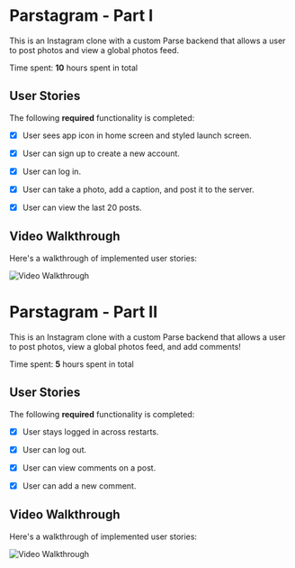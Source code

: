 # Parstagram - Part I

This is an Instagram clone with a custom Parse backend that allows a user to post photos and view a global photos feed.

Time spent: **10** hours spent in total

## User Stories

The following **required** functionality is completed:

- [x] User sees app icon in home screen and styled launch screen. 
- [x] User can sign up to create a new account. 
- [x] User can log in. 
- [x] User can take a photo, add a caption, and post it to the server. 
- [x] User can view the last 20 posts.



## Video Walkthrough

Here's a walkthrough of implemented user stories:

<img src='http://g.recordit.co/c9Th7AOL5f.gif' title='Video Walkthrough' width='' alt='Video Walkthrough' />


# Parstagram - Part II

This is an Instagram clone with a custom Parse backend that allows a user to post photos, view a global photos feed, and add comments!

Time spent: **5** hours spent in total

## User Stories

The following **required** functionality is completed:

- [x] User stays logged in across restarts. 
- [x] User can log out. 
- [x] User can view comments on a post. 
- [x] User can add a new comment.


## Video Walkthrough

Here's a walkthrough of implemented user stories:

<img src='http://g.recordit.co/WIWwjthzd0.gif' title='Video Walkthrough' width='' alt='Video Walkthrough' />

